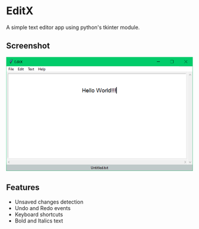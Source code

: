 
# EditX

A simple text editor app using python's tkinter module.



## Screenshot

![App Screenshot](/screenshot.png)

  
## Features

- Unsaved changes detection
- Undo and Redo events
- Keyboard shortcuts
- Bold and Italics text


  